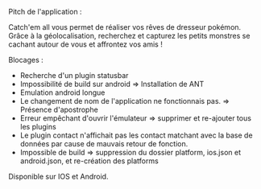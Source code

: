 Pitch de l'application : 

Catch'em all vous permet de réaliser vos rêves de dresseur pokémon. 
Grâce à la géolocalisation, recherchez et capturez les petits monstres se cachant autour de vous et affrontez vos amis !


Blocages : 

* Recherche d'un plugin statusbar
* Impossibilité de build sur android => Installation de ANT
* Emulation android longue
* Le changement de nom de l'application ne fonctionnais pas. => Présence d'apostrophe
* Erreur empêchant d'ouvrir l'émulateur => supprimer et re-ajouter tous les plugins
* Le plugin contact n'affichait pas les contact matchant avec la base de données par cause de mauvais retour de fonction.
* Impossible de build => suppression du dossier platform, ios.json et android.json, et re-création des platforms

 Disponible sur IOS et Android.
